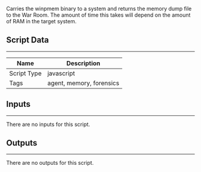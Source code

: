 Carries the winpmem binary to a system and returns the memory dump file to the War Room. The amount of time this takes will depend on the amount of RAM in the target system.

## Script Data

---

| **Name** | **Description** |
| --- | --- |
| Script Type | javascript |
| Tags | agent, memory, forensics |

## Inputs

---
There are no inputs for this script.

## Outputs

---
There are no outputs for this script.
